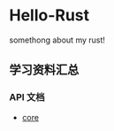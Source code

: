 # Hello-Rust
somethong about my rust!
## 学习资料汇总
### API 文档
+ [core](https://rustwiki.org/zh-CN/core/index.html)

